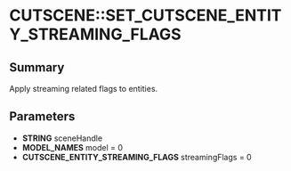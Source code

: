 # CUTSCENE::SET_CUTSCENE_ENTITY_STREAMING_FLAGS

## Summary
Apply streaming related flags to entities.

## Parameters
* **STRING** sceneHandle
* **MODEL_NAMES** model = 0
* **CUTSCENE_ENTITY_STREAMING_FLAGS** streamingFlags = 0
